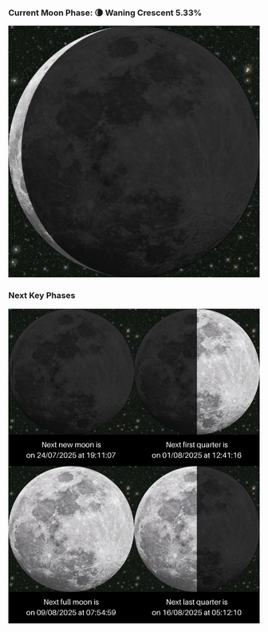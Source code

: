 ### Current Moon Phase: 🌘 Waning Crescent 5.33%
![Moon Phase](moonphase.png)
### Next Key Phases
![Gallery](gallery.png)